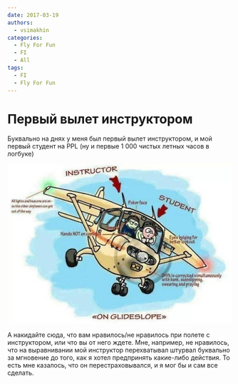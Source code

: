 ```yaml
---
date: 2017-03-19
authors:
  - vsimakhin
categories:
  - Fly For Fun
  - FI
  - All
tags:
  - FI
  - Fly For Fun
---
```


# Первый вылет инструктором

Буквально на днях у меня был первый вылет инструктором, и мой первый студент на PPL (ну и первые 1 000 чистых летных часов в логбуке)

![](fi.jpg)

А накидайте сюда, что вам нравилось/не нравилось при полете с инструктором, или что вы от него ждете. Мне, например, не нравилось, что на выравнивании мой инструктор перехватывал штурвал буквально за мгновение до того, как я хотел предпринять какие-либо действия. То есть мне казалось, что он перестраховывался, и я мог бы и сам все сделать.